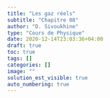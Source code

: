 ```yaml
---
title: "Les gaz réels"
subtitle: "Chapitre 08"
author: "D. Sivoukhine"
type: "Cours de Physique"
date: 2020-12-14T23:03:36+04:00
draft: true
toc: true
tags: []
categories: []
image: ""
solution_est_visible: true
auto_numbering: true
---
```

